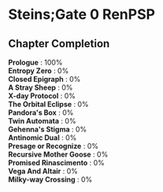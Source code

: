 # Steins;Gate 0 RenPSP
## Chapter Completion 
**Prologue** : 100%</br>
**Entropy Zero** : 0%</br>
**Closed Epigraph** : 0%</br>
**A Stray Sheep** : 0%</br>
**X-day Protocol** : 0%</br>
**The Orbital Eclipse** : 0%</br>
**Pandora's Box** : 0%</br>
**Twin Automata** : 0%</br>
**Gehenna's Stigma** : 0%</br>
**Antinomic Dual** : 0%</br>
**Presage or Recognize** : 0%</br>
**Recursive Mother Goose** : 0%</br>
**Promised Rinascimento** : 0%</br>
**Vega And Altair** : 0%</br>
**Milky-way Crossing** : 0%</br>
